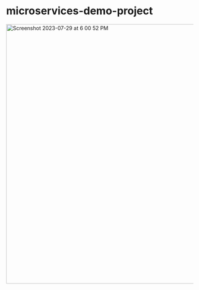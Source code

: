 # microservices-demo-project

<img width="700" alt="Screenshot 2023-07-29 at 6 00 52 PM" src="https://github.com/akd15102091/microservices-demo-project/assets/61588604/70240a63-607b-4f39-b547-9d6a186de941">
